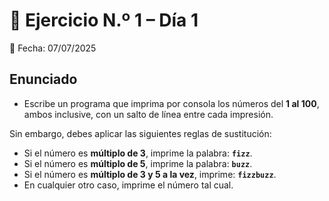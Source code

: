 # 🧠 Ejercicio N.º 1 – Día 1  
📅 Fecha: 07/07/2025  

## Enunciado

- Escribe un programa que imprima por consola los números del **1 al 100**, ambos inclusive, con un salto de línea entre cada impresión.

Sin embargo, debes aplicar las siguientes reglas de sustitución:

- Si el número es **múltiplo de 3**, imprime la palabra: **`fizz`**.
- Si el número es **múltiplo de 5**, imprime la palabra: **`buzz`**.
- Si el número es **múltiplo de 3 y 5 a la vez**, imprime: **`fizzbuzz`**.
- En cualquier otro caso, imprime el número tal cual.
